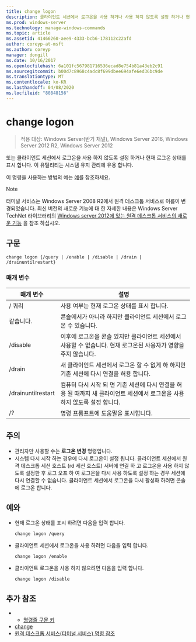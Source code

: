 ```yaml
---
title: change logon
description: 클라이언트 세션에서 로그온을 사용 하거나 사용 하지 않도록 설정 하거나 현재 로그온 상태를 표시 하는 변경 로그온에 대 한 Windows 명령 항목입니다.
ms.prod: windows-server
ms.technology: manage-windows-commands
ms.topic: article
ms.assetid: 41466260-aee9-4333-bcb6-178112c22afd
author: coreyp-at-msft
ms.author: coreyp
manager: dongill
ms.date: 10/16/2017
ms.openlocfilehash: 6a101fc567981716536ecad8e754b81a43eb2c91
ms.sourcegitcommit: b00d7c8968c4adc8f699dbee694afe6ed36bc9de
ms.translationtype: MT
ms.contentlocale: ko-KR
ms.lasthandoff: 04/08/2020
ms.locfileid: "80848156"
---
```

# <a name="change-logon"></a>change logon

> 적용 대상: Windows Server(반기 채널), Windows Server 2016, Windows Server 2012 R2, Windows Server 2012

또는 클라이언트 세션에서 로그온을 사용 하지 않도록 설정 하거나 현재 로그온 상태를 표시 합니다. 이 유틸리티는 시스템 유지 관리에 유용 합니다.

이 명령을 사용하는 방법의 예는 [예](#BKMK_examples)를 참조하세요.

> [!NOTE]
> 터미널 서비스는 Windows Server 2008 R2에서 원격 데스크톱 서비스로 이름이 변경되었습니다. 최신 버전의 새로운 기능에 대 한 자세한 내용은 Windows Server TechNet 라이브러리의 [Windows server 2012에 있는 원격 데스크톱 서비스의 새로운 기능](https://technet.microsoft.com/library/hh831527) 을 참조 하십시오.

## <a name="syntax"></a>구문
```
change logon {/query | /enable | /disable | /drain | /drainuntilrestart}
```
### <a name="parameters"></a>매개 변수

|     매개 변수      |                                                       설명                                                        |
|--------------------|--------------------------------------------------------------------------------------------------------------------------|
|       / 쿼리       |                             사용 여부는 현재 로그온 상태를 표시 합니다.                              |
|      같습니다.       |                              콘솔에서가 아니라 하지만 클라이언트 세션에서 로그온 수 있습니다.                              |
|      /disable      |  이후에 로그온을 콘솔 있지만 클라이언트 세션에서 사용할 수 없습니다. 현재 로그온된 사용자가 영향을 주지 않습니다.   |
|       /drain       |                 새 클라이언트 세션에서 로그온 할 수 없게 하 하지만 기존 세션에 다시 연결을 허용 합니다.                 |
| /drainuntilrestart | 컴퓨터 다시 시작 되 면 기존 세션에 다시 연결을 허용 될 때까지 새 클라이언트 세션에서 로그온을 사용 하지 않도록 설정 합니다. |
|         /?         |                                           명령 프롬프트에 도움말을 표시합니다.                                           |

## <a name="remarks"></a>주의
- 관리자만 사용할 수는 **로그온 변경** 명령입니다.
- 시스템 다시 시작 하는 경우에 다시 로그온이 설정 됩니다. 클라이언트 세션에서 원격 데스크톱 세션 호스트 (rd 세션 호스트) 서버에 연결 하 고 로그온을 사용 하지 않도록 설정한 후 로그 오프 하 여 로그온을 다시 사용 하도록 설정 하는 경우 세션에 다시 연결할 수 없습니다. 클라이언트 세션에서 로그온을 다시 활성화 하려면 콘솔에 로그온 합니다.

## <a name="examples"></a><a name=BKMK_examples></a>예와

- 현재 로그온 상태를 표시 하려면 다음을 입력 합니다.
  ```
  change logon /query
  ```
- 클라이언트 세션에서 로그온을 사용 하려면 다음을 입력 합니다.
  ```
  change logon /enable
  ```
- 클라이언트 로그온을 사용 하지 않으려면 다음을 입력 합니다.
  ```
  change logon /disable
  ```
  
## <a name="additional-references"></a>추가 참조
- - [명령줄 구문 키](command-line-syntax-key.md)
- [change](change.md)
- [원격 데스크톱 서비스(터미널 서비스) 명령 참조](remote-desktop-services-terminal-services-command-reference.md)
